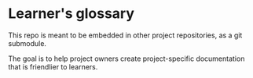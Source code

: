 # Learner's glossary

This repo is meant to be embedded in other project repositories, as a git submodule.

The goal is to help project owners create project-specific documentation that is friendlier to learners.
